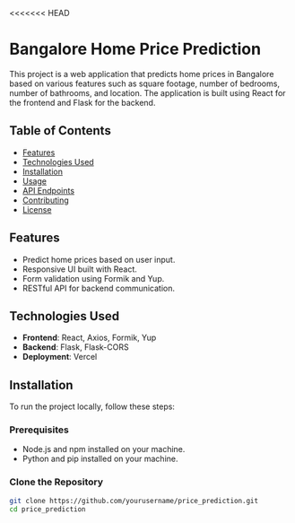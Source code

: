 <<<<<<< HEAD
# Bangalore Home Price Prediction

This project is a web application that predicts home prices in Bangalore based on various features such as square footage, number of bedrooms, number of bathrooms, and location. The application is built using React for the frontend and Flask for the backend.

## Table of Contents

- [Features](#features)
- [Technologies Used](#technologies-used)
- [Installation](#installation)
- [Usage](#usage)
- [API Endpoints](#api-endpoints)
- [Contributing](#contributing)
- [License](#license)

## Features

- Predict home prices based on user input.
- Responsive UI built with React.
- Form validation using Formik and Yup.
- RESTful API for backend communication.

## Technologies Used

- **Frontend**: React, Axios, Formik, Yup
- **Backend**: Flask, Flask-CORS
- **Deployment**: Vercel

## Installation

To run the project locally, follow these steps:

### Prerequisites

- Node.js and npm installed on your machine.
- Python and pip installed on your machine.

### Clone the Repository

```bash
git clone https://github.com/yourusername/price_prediction.git
cd price_prediction
